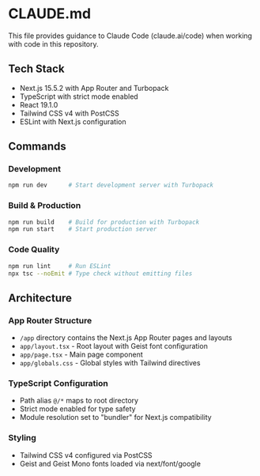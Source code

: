 # CLAUDE.md

This file provides guidance to Claude Code (claude.ai/code) when working with code in this repository.

## Tech Stack

- Next.js 15.5.2 with App Router and Turbopack
- TypeScript with strict mode enabled
- React 19.1.0
- Tailwind CSS v4 with PostCSS
- ESLint with Next.js configuration

## Commands

### Development

```bash
npm run dev      # Start development server with Turbopack
```

### Build & Production

```bash
npm run build    # Build for production with Turbopack
npm run start    # Start production server
```

### Code Quality

```bash
npm run lint     # Run ESLint
npx tsc --noEmit # Type check without emitting files
```

## Architecture

### App Router Structure

- `/app` directory contains the Next.js App Router pages and layouts
- `app/layout.tsx` - Root layout with Geist font configuration
- `app/page.tsx` - Main page component
- `app/globals.css` - Global styles with Tailwind directives

### TypeScript Configuration

- Path alias `@/*` maps to root directory
- Strict mode enabled for type safety
- Module resolution set to "bundler" for Next.js compatibility

### Styling

- Tailwind CSS v4 configured via PostCSS
- Geist and Geist Mono fonts loaded via next/font/google
